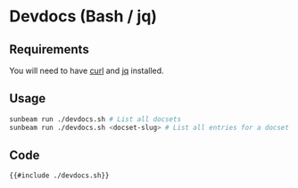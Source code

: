 # Devdocs (Bash / jq)

## Requirements

You will need to have [curl](https://curl.haxx.se/) and [jq](https://stedolan.github.io/jq/) installed.

## Usage

```bash
sunbeam run ./devdocs.sh # List all docsets
sunbeam run ./devdocs.sh <docset-slug> # List all entries for a docset
```

## Code

```bash
{{#include ./devdocs.sh}}
```
